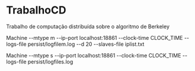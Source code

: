 # TrabalhoCD
Trabalho de computação distribuída sobre o algoritmo de Berkeley

Machine --mtype m --ip-port localhost:18861 --clock-time CLOCK_TIME --logs-file persist/logfilem.log --d 20 --slaves-file iplist.txt

Machine --mtype s --ip-port localhost:18861 --clock-time CLOCK_TIME --logs-file persist/logfiles.log
